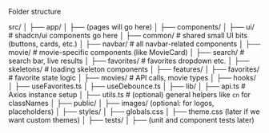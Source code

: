 Folder structure

src/
│
├── app/
│ ├── (pages will go here)
│
├── components/
│ ├── ui/ # shadcn/ui components go here
│ ├── common/ # shared small UI bits (buttons, cards, etc.)
│ ├── navbar/ # all navbar-related components
│ ├── movie/ # movie-specific components (like MovieCard)
│ ├── search/ # search bar, live results
│ ├── favorites/ # favorites dropdown etc.
│ ├── skeletons/ # loading skeleton components
│
├── features/
│ ├── favorites/ # favorite state logic
│ ├── movies/ # API calls, movie types
│
├── hooks/
│ ├── useFavorites.ts
│ ├── useDebounce.ts
│
├── lib/
│ ├── api.ts # Axios instance setup
│ ├── utils.ts # (optional) general helpers like `cn` for classNames
│
├── public/
│ ├── images/ (optional: for logos, placeholders)
│
├── styles/
│ ├── globals.css
│ ├── theme.css (later if we want custom themes)
│
├── tests/
│ ├── (unit and component tests later)
